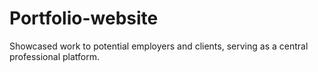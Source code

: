 # Portfolio-website
Showcased work to potential employers and clients, serving as a central professional platform.
